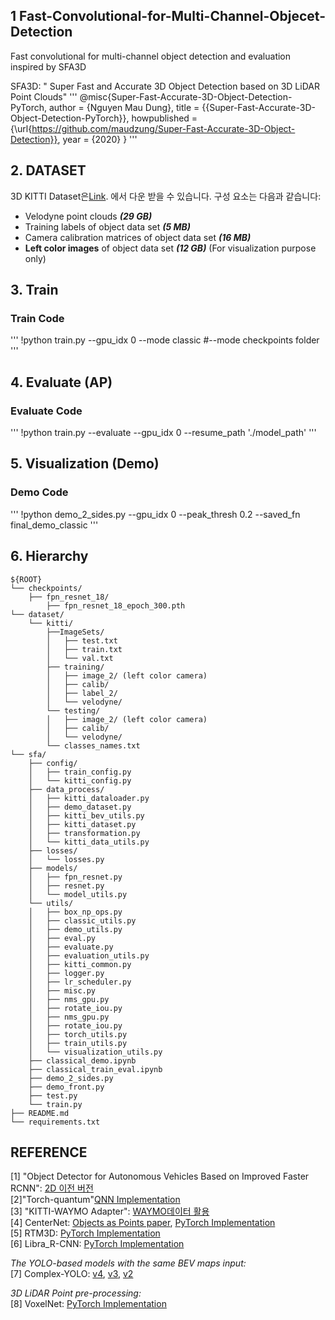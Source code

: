 ## 1 Fast-Convolutional-for-Multi-Channel-Objecet-Detection
Fast convolutional for multi-channel object detection and evaluation inspired by SFA3D

SFA3D:
" Super Fast and Accurate 3D Object Detection based on 3D LiDAR Point Clouds"
'''
@misc{Super-Fast-Accurate-3D-Object-Detection-PyTorch,
  author =       {Nguyen Mau Dung},
  title =        {{Super-Fast-Accurate-3D-Object-Detection-PyTorch}},
  howpublished = {\url{https://github.com/maudzung/Super-Fast-Accurate-3D-Object-Detection}},
  year =         {2020}
}
'''

## 2. DATASET
3D KITTI Dataset은[Link](http://www.cvlibs.net/datasets/kitti/eval_object.php?obj_benchmark=3d).
에서 다운 받을 수 있습니다.
구성 요소는 다음과 같습니다:

- Velodyne point clouds _**(29 GB)**_
- Training labels of object data set _**(5 MB)**_
- Camera calibration matrices of object data set _**(16 MB)**_
- **Left color images** of object data set _**(12 GB)**_ (For visualization purpose only)

## 3. Train
### Train Code
'''
!python train.py --gpu_idx 0 --mode classic #--mode checkpoints folder
'''

## 4. Evaluate (AP)
### Evaluate Code
'''
!python train.py --evaluate  --gpu_idx 0 --resume_path './model_path'
'''


## 5. Visualization (Demo)
### Demo Code
'''
!python demo_2_sides.py --gpu_idx 0 --peak_thresh 0.2 --saved_fn final_demo_classic
'''

## 6.  Hierarchy
```
${ROOT}
└── checkpoints/
    ├── fpn_resnet_18/    
        ├── fpn_resnet_18_epoch_300.pth
└── dataset/    
    └── kitti/
        ├──ImageSets/
        │   ├── test.txt
        │   ├── train.txt
        │   └── val.txt
        ├── training/
        │   ├── image_2/ (left color camera)
        │   ├── calib/
        │   ├── label_2/
        │   └── velodyne/
        └── testing/  
        │   ├── image_2/ (left color camera)
        │   ├── calib/
        │   └── velodyne/
        └── classes_names.txt
└── sfa/
    ├── config/
    │   ├── train_config.py
    │   └── kitti_config.py
    ├── data_process/
    │   ├── kitti_dataloader.py
    │   ├── demo_dataset.py
    │   ├── kitti_bev_utils.py
    │   ├── kitti_dataset.py
    │   ├── transformation.py
    │   └── kitti_data_utils.py
    ├── losses/
    │   └── losses.py
    ├── models/
    │   ├── fpn_resnet.py
    │   ├── resnet.py
    │   └── model_utils.py
    └── utils/
    │   ├── box_np_ops.py
    │   ├── classic_utils.py
    │   ├── demo_utils.py
    │   ├── eval.py
    │   ├── evaluate.py
    │   ├── evaluation_utils.py
    │   ├── kitti_common.py
    │   ├── logger.py
    │   ├── lr_scheduler.py
    │   ├── misc.py
    │   ├── nms_gpu.py
    │   ├── rotate_iou.py
    │   ├── nms_gpu.py
    │   ├── rotate_iou.py
    │   ├── torch_utils.py
    │   ├── train_utils.py
    │   └── visualization_utils.py
    ├── classical_demo.ipynb
    ├── classical_train_eval.ipynb
    ├── demo_2_sides.py
    ├── demo_front.py
    ├── test.py
    └── train.py
├── README.md 
└── requirements.txt
```

 ## REFERENCE
[1] "Object Detector for Autonomous Vehicles Based on Improved Faster RCNN": [2D 이전 버전](https://github.com/Ziruiwang409/improved-faster-rcnn/blob/main/README.md) <br/>
[2]"Torch-quantum"[QNN Implementation](https://github.com/mit-han-lab/torchquantum) <br/>
[3] "KITTI-WAYMO Adapter": [WAYMO데이터 활용](https://github.com/JuliaChae/Waymo-Kitti-Adapter) <br/>
[4] CenterNet: [Objects as Points paper](https://arxiv.org/abs/1904.07850), [PyTorch Implementation](https://github.com/xingyizhou/CenterNet) <br>
[5] RTM3D: [PyTorch Implementation](https://github.com/maudzung/RTM3D) <br>
[6] Libra_R-CNN: [PyTorch Implementation](https://github.com/OceanPang/Libra_R-CNN)

_The YOLO-based models with the same BEV maps input:_ <br>
[7] Complex-YOLO: [v4](https://github.com/maudzung/Complex-YOLOv4-Pytorch), [v3](https://github.com/ghimiredhikura/Complex-YOLOv3), [v2](https://github.com/AI-liu/Complex-YOLO)

*3D LiDAR Point pre-processing:* <br>
[8] VoxelNet: [PyTorch Implementation](https://github.com/skyhehe123/VoxelNet-pytorch)

